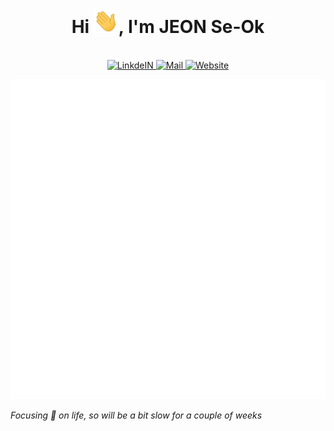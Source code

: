 ﻿<div align="center">
    <div class="brief intro">
        <h1>Hi <img src="https://raw.githubusercontent.com/ABSphreak/ABSphreak/master/gifs/Hi.gif" width="40px" />, I'm JEON Se-Ok</h1>
        <!-- <h3>Interested in Web Programming, Cybersecurity, Startup </h3> </p> -->
    </div>
    <p class="contact me">
        <br/>
        <a href="https://linkedin.com/in/seokj">
            <img alt="LinkdeIN" width="35px" src="https://cdn-icons-png.flaticon.com/512/1383/1383262.png" />
        </a>
        <a href="mailto:s.jade.jeon@gmail.com">
            <img alt="Mail" width="35px" src="https://image.flaticon.com/icons/png/128/3388/3388212.png"/>
        </a>
        <a href="https://seokjeon.github.io">
            <img alt="Website" width="35px" src="https://image.flaticon.com/icons/png/512/2301/2301281.png" />
        </a>
    </p>

</div>

<img src="https://github.com/seokjeon/seokjeon/blob/master/github-metrics.svg" alt="Metrics">

<br/>

_Focusing 🎯 on life, so will be a bit slow for a couple of weeks_
